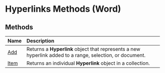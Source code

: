 
# Hyperlinks Methods (Word)

## Methods



|**Name**|**Description**|
|:-----|:-----|
|[Add](b838a93c-8ec8-e591-f2e9-c22a049c5335.md)|Returns a  **Hyperlink** object that represents a new hyperlink added to a range, selection, or document.|
|[Item](e59fcc87-cfc6-1db6-f5ac-59154db8fc7c.md)|Returns an individual  **Hyperlink** object in a collection.|
